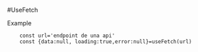 #UseFetch

Example

```
    const url='endpoint de una api'
    const {data:null, loading:true,error:null}=useFetch(url)
```